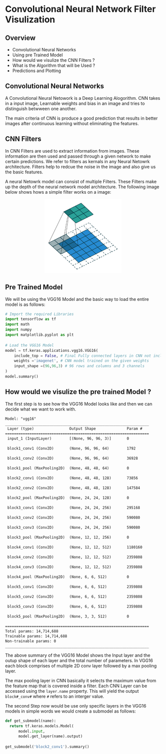 # Convolutional Neural Network Filter Visulization

## Overview 
- Convolutional Neural Networks
- Using pre Trained Model
- How would we visulize the CNN Filters ?
- What is the Algorithm that will be Used ?
- Predictions and Plotting

## Convolutional Neural Networks 
<p>A Convolutional Neural Netowork is a Deep Learning Alogorithm. CNN takes in a input image, Learnable weights and bias in an image and tries to distinguish betwween one another.</p> 
<p>The main criteria of CNN is produce a good prediction that results in better images after continuous learning without eliminating the features.</p>

## CNN Filters
<p>In CNN Filters are used to extract information from images. These information are then used and passed through a given network to make certain predictions.  We refer to filters as kernals in any Neural Netowrk architecture. Filters help to redcue the noise in the image and also give us the basic features. </p>

<p> A neural Netowrk model can consist of multiple Filters. These Filters make up the depth of the neural network model architecture. The following image below shows hows a simple filter works on a image: </p>
<p align="center">
<img width="250" src = "Images/Filters.gif">
</p>

## Pre Trained Model 
We will be using the VGG16 Model and the basic way to load the entire model is as follows: 

```python
# Import the required Libraries
import tensorflow as tf 
import math
import numpy
import matplotlib.pyplot as plt

# Load the VGG16 Model 
model = tf.keras.applications.vgg16.VGG16(
    include_top = False, # Final Fully connected layers in CNN not inclued in the model
    weights ='imagenet', # CNN model trained on the given weights
    input_shape =(96,96,3) # 96 rows and columns and 3 channels
)
model.summary()
```
## How would we visulize the pre trained Model ?
The first step is to see how the VGG16 Model looks like and then we can decide what we want to work with. 
```
Model: "vgg16"
_________________________________________________________________
 Layer (type)                Output Shape              Param #   
=================================================================
 input_1 (InputLayer)        [(None, 96, 96, 3)]       0         
                                                                 
 block1_conv1 (Conv2D)       (None, 96, 96, 64)        1792      
                                                                 
 block1_conv2 (Conv2D)       (None, 96, 96, 64)        36928     
                                                                 
 block1_pool (MaxPooling2D)  (None, 48, 48, 64)        0         
                                                                 
 block2_conv1 (Conv2D)       (None, 48, 48, 128)       73856     
                                                                 
 block2_conv2 (Conv2D)       (None, 48, 48, 128)       147584    
                                                                 
 block2_pool (MaxPooling2D)  (None, 24, 24, 128)       0         
                                                                 
 block3_conv1 (Conv2D)       (None, 24, 24, 256)       295168    
                                                                 
 block3_conv2 (Conv2D)       (None, 24, 24, 256)       590080    
                                                                 
 block3_conv3 (Conv2D)       (None, 24, 24, 256)       590080    
                                                                 
 block3_pool (MaxPooling2D)  (None, 12, 12, 256)       0         
                                                                 
 block4_conv1 (Conv2D)       (None, 12, 12, 512)       1180160   
                                                                 
 block4_conv2 (Conv2D)       (None, 12, 12, 512)       2359808   
                                                                 
 block4_conv3 (Conv2D)       (None, 12, 12, 512)       2359808   
                                                                 
 block4_pool (MaxPooling2D)  (None, 6, 6, 512)         0         
                                                                 
 block5_conv1 (Conv2D)       (None, 6, 6, 512)         2359808   
                                                                 
 block5_conv2 (Conv2D)       (None, 6, 6, 512)         2359808   
                                                                 
 block5_conv3 (Conv2D)       (None, 6, 6, 512)         2359808   
                                                                 
 block5_pool (MaxPooling2D)  (None, 3, 3, 512)         0         
                                                                 
=================================================================
Total params: 14,714,688
Trainable params: 14,714,688
Non-trainable params: 0
_________________________________________________________________
```
The above summary of the VGG16 Model shows the Input layer and the outup shape of each layer and the total number of parameters. In VGG16 each block comprises of  multiple 2D conv layer followed by a max pooling layer. 

The max pooling layer in CNN basically it selects the maximum value from the feature map that is covered inside a filter. Each CNN Layer can be accessed using the `layer.name` property. This will yield the output `block#_conv#` where `#` refers to an interger value. 

The second Step now would be use only specific layers in the VGG16 models in simple words we would create a submodel as follows: 
```python
def get_submodel(name):
  return tf.keras.models.Model(
      model.input, 
      model.get_layer(name).output)

get_submodel('block2_conv1').summary()
```

